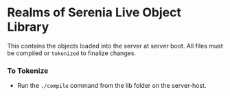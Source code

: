 # Realms of Serenia Live Object Library

This contains the objects loaded into the server at server boot. All files must be compiled or `tokenized` to finalize changes. 

### To Tokenize
* Run the `./compile` command from the lib folder on the server-host.